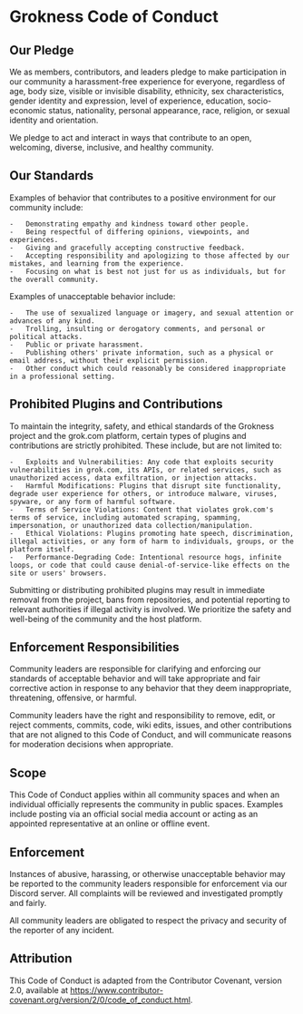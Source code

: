 # Grokness Code of Conduct

## Our Pledge

We as members, contributors, and leaders pledge to make participation in our community a harassment-free experience for everyone, regardless of age, body size, visible or invisible disability, ethnicity, sex characteristics, gender identity and expression, level of experience, education, socio-economic status, nationality, personal appearance, race, religion, or sexual identity and orientation.

We pledge to act and interact in ways that contribute to an open, welcoming, diverse, inclusive, and healthy community.

## Our Standards

Examples of behavior that contributes to a positive environment for our community include:

    -   Demonstrating empathy and kindness toward other people.
    -   Being respectful of differing opinions, viewpoints, and experiences.
    -   Giving and gracefully accepting constructive feedback.
    -   Accepting responsibility and apologizing to those affected by our mistakes, and learning from the experience.
    -   Focusing on what is best not just for us as individuals, but for the overall community.

Examples of unacceptable behavior include:

    -   The use of sexualized language or imagery, and sexual attention or advances of any kind.
    -   Trolling, insulting or derogatory comments, and personal or political attacks.
    -   Public or private harassment.
    -   Publishing others' private information, such as a physical or email address, without their explicit permission.
    -   Other conduct which could reasonably be considered inappropriate in a professional setting.

## Prohibited Plugins and Contributions

To maintain the integrity, safety, and ethical standards of the Grokness project and the grok.com platform, certain types of plugins and contributions are strictly prohibited. These include, but are not limited to:

    -   Exploits and Vulnerabilities: Any code that exploits security vulnerabilities in grok.com, its APIs, or related services, such as unauthorized access, data exfiltration, or injection attacks.
    -   Harmful Modifications: Plugins that disrupt site functionality, degrade user experience for others, or introduce malware, viruses, spyware, or any form of harmful software.
    -   Terms of Service Violations: Content that violates grok.com's terms of service, including automated scraping, spamming, impersonation, or unauthorized data collection/manipulation.
    -   Ethical Violations: Plugins promoting hate speech, discrimination, illegal activities, or any form of harm to individuals, groups, or the platform itself.
    -   Performance-Degrading Code: Intentional resource hogs, infinite loops, or code that could cause denial-of-service-like effects on the site or users' browsers.

Submitting or distributing prohibited plugins may result in immediate removal from the project, bans from repositories, and potential reporting to relevant authorities if illegal activity is involved. We prioritize the safety and well-being of the community and the host platform.

## Enforcement Responsibilities

Community leaders are responsible for clarifying and enforcing our standards of acceptable behavior and will take appropriate and fair corrective action in response to any behavior that they deem inappropriate, threatening, offensive, or harmful.

Community leaders have the right and responsibility to remove, edit, or reject comments, commits, code, wiki edits, issues, and other contributions that are not aligned to this Code of Conduct, and will communicate reasons for moderation decisions when appropriate.

## Scope

This Code of Conduct applies within all community spaces and when an individual officially represents the community in public spaces. Examples include posting via an official social media account or acting as an appointed representative at an online or offline event.

## Enforcement

Instances of abusive, harassing, or otherwise unacceptable behavior may be reported to the community leaders responsible for enforcement via our Discord server. All complaints will be reviewed and investigated promptly and fairly.

All community leaders are obligated to respect the privacy and security of the reporter of any incident.

## Attribution

This Code of Conduct is adapted from the Contributor Covenant, version 2.0, available at https://www.contributor-covenant.org/version/2/0/code_of_conduct.html.
